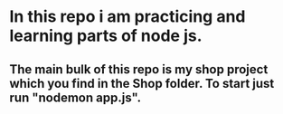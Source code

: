 # In this repo i am practicing and learning parts of node js.

## The main bulk of this repo is my shop project which you find in the Shop folder. To start just run "nodemon app.js".
